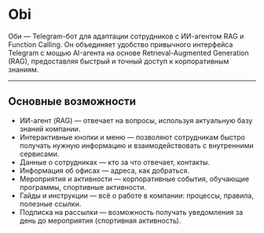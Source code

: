 # Obi

Оби — Telegram-бот для адаптации сотрудников с ИИ-агентом RAG и Function Calling.
Он объединяет удобство привычного интерфейса Telegram с мощью AI-агента на основе Retrieval-Augmented Generation (RAG), предоставляя быстрый и точный доступ к корпоративным знаниям.

---

## Основные возможности

* ИИ-агент (RAG) — отвечает на вопросы, используя актуальную базу знаний компании.
* Интерактивные кнопки и меню — позволяют сотрудникам быстро получать нужную информацию и взаимодействовать с внутренними сервисами.
* Данные о сотрудниках — кто за что отвечает, контакты.
* Информация об офисах — адреса, как добраться.
* Мероприятия и активности — корпоративные события, обучающие программы, спортивные активности.
* Гайды и инструкции — всё о работе в компании: процессы, правила, полезные ссылки.
* Подписка на рассылки — возможность получать уведомления за день до мероприятия (спортивная активность).
